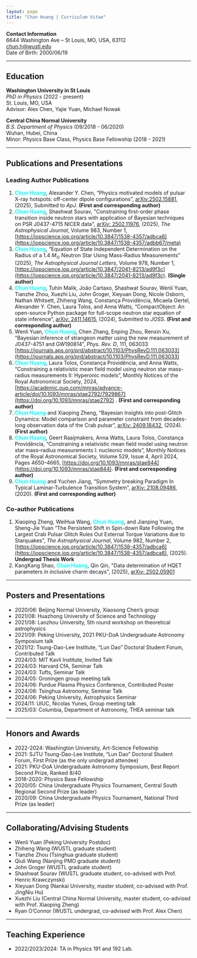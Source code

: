 ```yaml
---
layout: page
title: "Chun Huang | Curriculum Vitae"
---
```


**Contact Information**  
6644 Washington Ave – St Louis, MO, USA, 63112  
[chun.h@wustl.edu](mailto:chun.h@wustl.edu)  
Date of Birth: 2000/06/19

---

## Education

**Washington University in St Louis**  
*PhD in Physics* (2022 - present)  
St. Louis, MO, USA  
Advisor: Alex Chen, Yajie Yuan, Michael Nowak

**Central China Normal University**  
*B.S. Department of Physics* (09/2018 - 06/2020)  
Wuhan, Hubei, China  
Minor: Physics Base Class, Physics Base Fellowship (2018 - 2021)

---

## Publications and Presentations

### Leading Author Publications

1.  <span style="color:cyan">**Chun Huang**</span>, Alexander Y. Chen, “Physics motivated models of pulsar X-ray hotspots: off-center dipole configurations”, [arXiv:2502.15881](https://arxiv.org/abs/2502.15881), (2025), Submitted to *ApJ*. **(First and corresponding author)**
2.  <span style="color:cyan">**Chun Huang**</span>, Shashwat Sourav, "Constraining first-order phase transition inside neutron stars with application of Bayesian techniques on PSR J0437-4715 NICER data", [arXiv: 2502.11976](https://arxiv.org/abs/2502.11976), (2025), *The Astrophysical Journal*, Volume 983, Number 1, [https://iopscience.iop.org/article/10.3847/1538-4357/adbca6](https://iopscience.iop.org/article/10.3847/1538-4357/adbb67/meta)
3.  <span style="color:cyan">**Chun Huang**</span>, “Equation of State Independent Determination on the Radius of a 1.4 $M_{\odot}$ Neutron Star Using Mass-Radius Measurements” (2025), *The Astrophysical Journal Letters*, Volume 978, Number 1, [https://iopscience.iop.org/article/10.3847/2041-8213/ad9f3c](https://iopscience.iop.org/article/10.3847/2041-8213/ad9f3c). **(Single author)**
4. <span style="color:cyan">**Chun Huang**</span>, Tuhin Malik, João Cartaxo, Shashwat Sourav, Wenli Yuan, Tianzhe Zhou, Xuezhi Liu, John Groger, Xieyuan Dong, Nicole Osborn, Nathan Whitsett, Zhiheng Wang, Constança Providência, Micaela Oertel, Alexander Y. Chen, Laura Tolos, and Anna Watts, “CompactObject: An open-source Python package for full-scope neutron star equation of state inference”, [arXiv: 2411.14615](https://arxiv.org/abs/2411.14615), (2024), Submitted to *JOSS*. **(First and corresponding author)**
5. Wenli Yuan, <span style="color:cyan">**Chun Huang**</span>, Chen Zhang, Enping Zhou, Renxin Xu, “Bayesian inference of strangeon matter using the new measurement of J0437-4751 and GW190814”, *Phys. Rev. D*, 111, 063033 [https://journals.aps.org/prd/abstract/10.1103/PhysRevD.111.063033](https://journals.aps.org/prd/abstract/10.1103/PhysRevD.111.063033)
6. <span style="color:cyan">**Chun Huang**</span>, Laura Tolos, Constança Providência, and Anna Watts, “Constraining a relativistic mean field model using neutron star mass-radius measurements II: Hyperonic models”, Monthly Notices of the Royal Astronomical Society, 2024, [https://academic.oup.com/mnras/advance-article/doi/10.1093/mnras/stae2792/7929867](https://doi.org/10.1093/mnras/stae2792) . **(First and corresponding author)**
7. <span style="color:cyan">**Chun Huang**</span> and Xiaoping Zheng, “Bayesian Insights into post-Glitch Dynamics: Model comparison and parameter constraint from decades-long observation data of the Crab pulsar”, [arXiv: 2409.18432](https://arxiv.org/abs/2409.18432), (2024). **(First author)**
8. <span style="color:cyan">**Chun Huang**</span>, Geert Raaijmakers, Anna Watts, Laura Tolos, Constança Providência, “Constraining a relativistic mean field model using neutron star mass–radius measurements I: nucleonic models”, Monthly Notices of the Royal Astronomical Society, Volume 529, Issue 4, April 2024, Pages 4650–4665, [https://doi.org/10.1093/mnras/stae844](https://doi.org/10.1093/mnras/stae844). **(First and corresponding author)**
9. <span style="color:cyan">**Chun Huang**</span> and Yuchen Jiang, “Symmetry breaking Paradigm In Typical Laminar-Turbulence Transition System”, [arXiv: 2108.09486](https://arxiv.org/abs/2108.09486), (2020). **(First and corresponding author)**

### Co-author Publications
1. Xiaoping Zheng, WeiHua Wang, <span style="color:cyan">**Chun Huang**</span>, and Jianping Yuan, Sheng-Jie Yuan “The Persistent Shift in Spin-down Rate Following the Largest Crab Pulsar Glitch Rules Out External Torque Variations due to Starquakes”, *The Astrophysical Journal*, Volume 982, Number 2, [https://iopscience.iop.org/article/10.3847/1538-4357/adbca6](https://iopscience.iop.org/article/10.3847/1538-4357/adbca6), (2025). **Undergrad Thesis Work**
2. KangKang Shao, <span style="color:cyan">**Chun Huang**</span>, Qin Qin, "Data determination of HQET parameters in inclusive charm decays", (2025), [arXiv: 2502.05901](https://arxiv.org/abs/2502.05901)

---

## Posters and Presentations

- 2020/06: Beijing Normal University, Xiaosong Chen’s group
- 2021/08: Huazhong University of Science and Technology
- 2021/08: Lanzhou University, 5th round workshop on theoretical astrophysics
- 2021/09: Peking University, 2021 PKU-DoA Undergraduate Astronomy Symposium talk
- 2021/12: Tsung-Dao-Lee Institute, “Lun Dao” Doctoral Student Forum, Contributed Talk
- 2024/03: MIT Kavli Institute, Invited Talk
- 2024/03: Harvard CfA, Seminar Talk
- 2024/03: Tufts, Seminar Talk
- 2024/05: Groningen group meeting talk
- 2024/06: Purdue Plasma Physics Conference, Contributed Poster
- 2024/06: Tsinghua Astronomy, Seminar Talk
- 2024/06: Peking University, Astrophysics Seminar
- 2024/11: UIUC, Nicolas Yunes, Group meeting talk
- 2025/03: Columbia, Department of Astronomy, THEA seminar talk

---

## Honors and Awards

- 2022-2024: Washington University, Art-Science Fellowship
- 2021: SJTU Tsung-Dao-Lee Institute, “Lun Dao” Doctoral Student Forum, First Prize (as the only undergrad attendee)
- 2021: PKU-DoA Undergraduate Astronomy Symposium, Best Report Second Prize, Ranked 8/40
- 2018-2020: Physics Base Fellowship
- 2020/05: China Undergraduate Physics Tournament, Central South Regional Second Prize (as leader)
- 2020/09: China Undergraduate Physics Tournament, National Third Prize (as leader)

---

## Collaborating/Advising Students

- Wenli Yuan (Peking University Postdoc)
- Zhiheng Wang (WUSTL graduate student)
- Tianzhe Zhou (Tsinghua graduate student)
- Qiuli Wang (Nanjing PMO graduate student)
- John Groger (WUSTL graduate student)
- Shashwat Sourav (WUSTL graduate student, co-advised with Prof. Henric Krawczynski)
- Xieyuan Dong (Nankai University, master student, co-advised with Prof. JingNiu Hu)
- Xuezhi Liu (Central China Normal University, master student, co-advised with Prof. Xiaoping Zheng)
- Ryan O’Connor (WUSTL undergrad, co-advised with Prof. Alex Chen)

---

## Teaching Experience

- 2022/2023/2024: TA in Physics 191 and 192 Lab.
